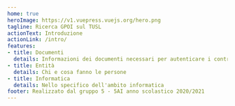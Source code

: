```yaml
---
home: true
heroImage: https://v1.vuepress.vuejs.org/hero.png
tagline: Ricerca GPOI sul TUSL
actionText: Introduzione
actionLink: /intro/
features:
- title: Documenti
  details: Informazioni dei documenti necessari per autenticare i controlli sull'agibilità della struttura
- title: Entità
  details: Chi e cosa fanno le persone
- title: Informatica
  details: Nello specifico dell'ambito informatica
footer: Realizzato dal gruppo 5 - 5AI anno scolastico 2020/2021
---
```

